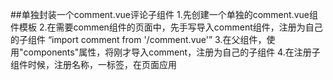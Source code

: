 ﻿##单独封装一个comment.vue评论子组件
1.先创建一个单独的comment.vue组件模板
2.在需要commen组件的页面中，先手写导入comment组件，注册为自己的子组件
“import comment from '/comment.vue'”
3.在父组件，使用"components"属性，将刚才导入comment，注册为自己的子组件
4.在注册子组件时候，注册名称，一标签，在页面应用